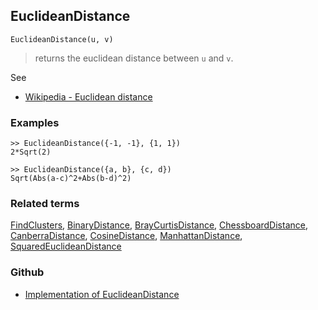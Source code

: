 ## EuclideanDistance
```
EuclideanDistance(u, v)
```

> returns the euclidean distance between `u` and `v`.

See
* [Wikipedia - Euclidean distance](https://en.wikipedia.org/wiki/Euclidean_distance)

### Examples

```
>> EuclideanDistance({-1, -1}, {1, 1})
2*Sqrt(2)

>> EuclideanDistance({a, b}, {c, d})
Sqrt(Abs(a-c)^2+Abs(b-d)^2) 
```

### Related terms 
[FindClusters](FindClusters.md), [BinaryDistance](BinaryDistance.md), [BrayCurtisDistance](BrayCurtisDistance.md), [ChessboardDistance](ChessboardDistance.md), [CanberraDistance](CanberraDistance.md), [CosineDistance](CosineDistance.md),  [ManhattanDistance](ManhattanDistance.md), [SquaredEuclideanDistance](SquaredEuclideanDistance.md)

### Github

* [Implementation of EuclideanDistance](https://github.com/axkr/symja_android_library/blob/master/symja_android_library/matheclipse-core/src/main/java/org/matheclipse/core/builtin/ClusteringFunctions.java#L292) 
